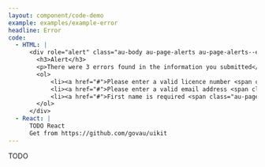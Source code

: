 ```yaml
---
layout: component/code-demo
example: examples/example-error
headline: Error
code:
  - HTML: |
      <div role="alert" class="au-body au-page-alerts au-page-alerts--error">
        <h3>Alert</h3>
        <p>There were 3 errors found in the information you submitted</p>
        <ol>
        	<li><a href="#">Please enter a valid licence number <span class="au-page-alerts__sronly">- Error 1 of 3</span></a></li>
        	<li><a href="#">Please enter a valid email address <span class="au-page-alerts__sronly">- Error 2 of 3</span></a></li>
        	<li><a href="#">First name is required <span class="au-page-alerts__sronly">- Error 3 of 3</span></a></li>
        </ol>
      </div>
  - React: |
      TODO React
      Get from https://github.com/govau/uikit
---
```


TODO

